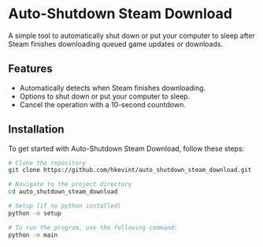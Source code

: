 # Auto-Shutdown Steam Download

A simple tool to automatically shut down or put your computer to sleep after Steam finishes downloading queued game updates or downloads.

## Features

- Automatically detects when Steam finishes downloading.
- Options to shut down or put your computer to sleep.
- Cancel the operation with a 10-second countdown.

## Installation

To get started with Auto-Shutdown Steam Download, follow these steps:

```sh
# Clone the repository
git clone https://github.com/hkevint/auto_shutdown_steam_download.git

# Navigate to the project directory
cd auto_shutdown_steam_download

# Setup (if no python installed)
python -m setup

# To run the program, use the following command:
python -m main
